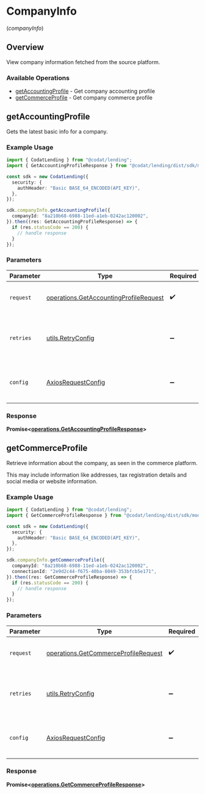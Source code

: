 # CompanyInfo
(*companyInfo*)

## Overview

View company information fetched from the source platform.

### Available Operations

* [getAccountingProfile](#getaccountingprofile) - Get company accounting profile
* [getCommerceProfile](#getcommerceprofile) - Get company commerce profile

## getAccountingProfile

Gets the latest basic info for a company.

### Example Usage

```typescript
import { CodatLending } from "@codat/lending";
import { GetAccountingProfileResponse } from "@codat/lending/dist/sdk/models/operations";

const sdk = new CodatLending({
  security: {
    authHeader: "Basic BASE_64_ENCODED(API_KEY)",
  },
});

sdk.companyInfo.getAccountingProfile({
  companyId: "8a210b68-6988-11ed-a1eb-0242ac120002",
}).then((res: GetAccountingProfileResponse) => {
  if (res.statusCode == 200) {
    // handle response
  }
});
```

### Parameters

| Parameter                                                                                        | Type                                                                                             | Required                                                                                         | Description                                                                                      |
| ------------------------------------------------------------------------------------------------ | ------------------------------------------------------------------------------------------------ | ------------------------------------------------------------------------------------------------ | ------------------------------------------------------------------------------------------------ |
| `request`                                                                                        | [operations.GetAccountingProfileRequest](../../models/operations/getaccountingprofilerequest.md) | :heavy_check_mark:                                                                               | The request object to use for the request.                                                       |
| `retries`                                                                                        | [utils.RetryConfig](../../models/utils/retryconfig.md)                                           | :heavy_minus_sign:                                                                               | Configuration to override the default retry behavior of the client.                              |
| `config`                                                                                         | [AxiosRequestConfig](https://axios-http.com/docs/req_config)                                     | :heavy_minus_sign:                                                                               | Available config options for making requests.                                                    |


### Response

**Promise<[operations.GetAccountingProfileResponse](../../models/operations/getaccountingprofileresponse.md)>**


## getCommerceProfile

Retrieve information about the company, as seen in the commerce platform.

This may include information like addresses, tax registration details and social media or website information.

### Example Usage

```typescript
import { CodatLending } from "@codat/lending";
import { GetCommerceProfileResponse } from "@codat/lending/dist/sdk/models/operations";

const sdk = new CodatLending({
  security: {
    authHeader: "Basic BASE_64_ENCODED(API_KEY)",
  },
});

sdk.companyInfo.getCommerceProfile({
  companyId: "8a210b68-6988-11ed-a1eb-0242ac120002",
  connectionId: "2e9d2c44-f675-40ba-8049-353bfcb5e171",
}).then((res: GetCommerceProfileResponse) => {
  if (res.statusCode == 200) {
    // handle response
  }
});
```

### Parameters

| Parameter                                                                                    | Type                                                                                         | Required                                                                                     | Description                                                                                  |
| -------------------------------------------------------------------------------------------- | -------------------------------------------------------------------------------------------- | -------------------------------------------------------------------------------------------- | -------------------------------------------------------------------------------------------- |
| `request`                                                                                    | [operations.GetCommerceProfileRequest](../../models/operations/getcommerceprofilerequest.md) | :heavy_check_mark:                                                                           | The request object to use for the request.                                                   |
| `retries`                                                                                    | [utils.RetryConfig](../../models/utils/retryconfig.md)                                       | :heavy_minus_sign:                                                                           | Configuration to override the default retry behavior of the client.                          |
| `config`                                                                                     | [AxiosRequestConfig](https://axios-http.com/docs/req_config)                                 | :heavy_minus_sign:                                                                           | Available config options for making requests.                                                |


### Response

**Promise<[operations.GetCommerceProfileResponse](../../models/operations/getcommerceprofileresponse.md)>**

